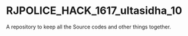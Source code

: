 # RJPOLICE_HACK_1617_ultasidha_10
A repository to keep all the Source codes and other things together.
